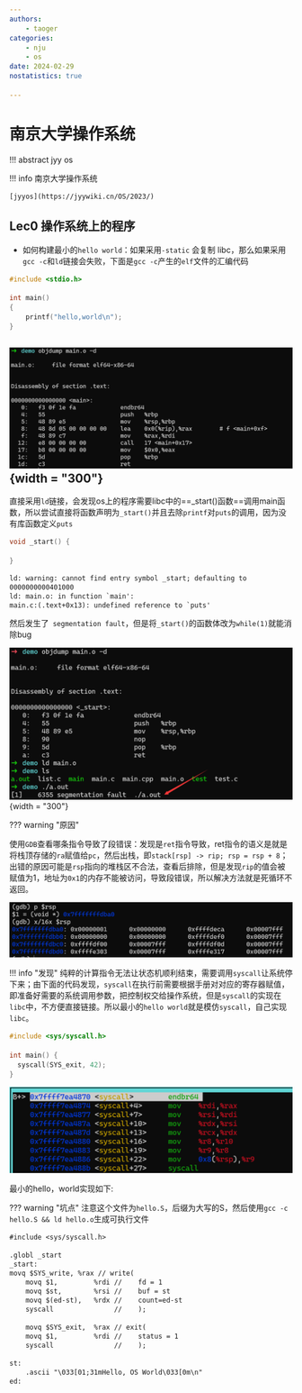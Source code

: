 ```yaml
---
authors:
    - taoger
categories:
    - nju
    - os
date: 2024-02-29
nostatistics: true

---
```


# 南京大学操作系统

!!! abstract
    jyy os

<!-- more -->

!!! info 南京大学操作系统

    [jyyos](https://jyywiki.cn/OS/2023/)

## Lec0 操作系统上的程序

- 如何构建最小的`hello world`：如果采用`-static` 会复制 libc，那么如果采用`gcc -c`和`ld`链接会失败，下面是`gcc -c`产生的`elf`文件的汇编代码

```c
#include <stdio.h>

int main()
{
	printf("hello,world\n");
}
```

## ![image-20240530145027647](assets/image-20240530145027647.png){width = "300"}

直接采用`ld`链接，会发现os上的程序需要libc中的==_start()函数==调用main函数，所以尝试直接将函数声明为`_start()`并且去除`printf`对`puts`的调用，因为没有库函数定义`puts`

```c
void _start() {

}
```

```shell
ld: warning: cannot find entry symbol _start; defaulting to 0000000000401000
ld: main.o: in function `main':
main.c:(.text+0x13): undefined reference to `puts'
```

然后发生了` segmentation fault`，但是将`_start()`的函数体改为`while(1)`就能消除bug

![image-20240530150819085](assets/image-20240530150819085.png){width = "300"}

??? warning "原因"

​	使用`GDB`查看哪条指令导致了段错误：发现是`ret`指令导致，ret指令的语义是就是将栈顶存储的`ra`赋值给`pc`，然后出栈，即`stack[rsp] -> rip; rsp = rsp + 8`；出错的原因可能是`rsp`指向的堆栈区不合法，查看后排除，但是发现`rip`的值会被赋值为1，地址为`0x1`的内存不能被访问，导致段错误，所以解决方法就是死循环不返回。

![image-20240530152310636](assets/image-20240530152310636.png)



!!! info  "发现"
    纯粹的计算指令无法让状态机顺利结束，需要调用`syscall`让系统停下来；由下面的代码发现，`syscall`在执行前需要根据手册对对应的寄存器赋值，即准备好需要的系统调用参数，把控制权交给操作系统，但是`syscall`的实现在`libc`中，不方便直接链接。所以最小的`hello world`就是模仿`syscall`，自己实现`libc`。

```c
#include <sys/syscall.h>

int main() {
  syscall(SYS_exit, 42);
}
```

![image-20240530153730597](assets/image-20240530153730597.png)

最小的hello，world实现如下:

??? warning "坑点"
    注意这个文件为`hello.S`，后缀为大写的S，然后使用`gcc -c hello.S && ld hello.o`生成可执行文件

```assembly
#include <sys/syscall.h>

.globl _start
_start:
movq $SYS_write, %rax // write(
    movq $1,         %rdi //    fd = 1
    movq $st,        %rsi //    buf = st
    movq $(ed-st),   %rdx //    count=ed-st
    syscall               //    );

    movq $SYS_exit,  %rax // exit(
    movq $1,         %rdi //    status = 1
    syscall               //    );

st:
    .ascii "\033[01;31mHello, OS World\033[0m\n"
ed:
```

